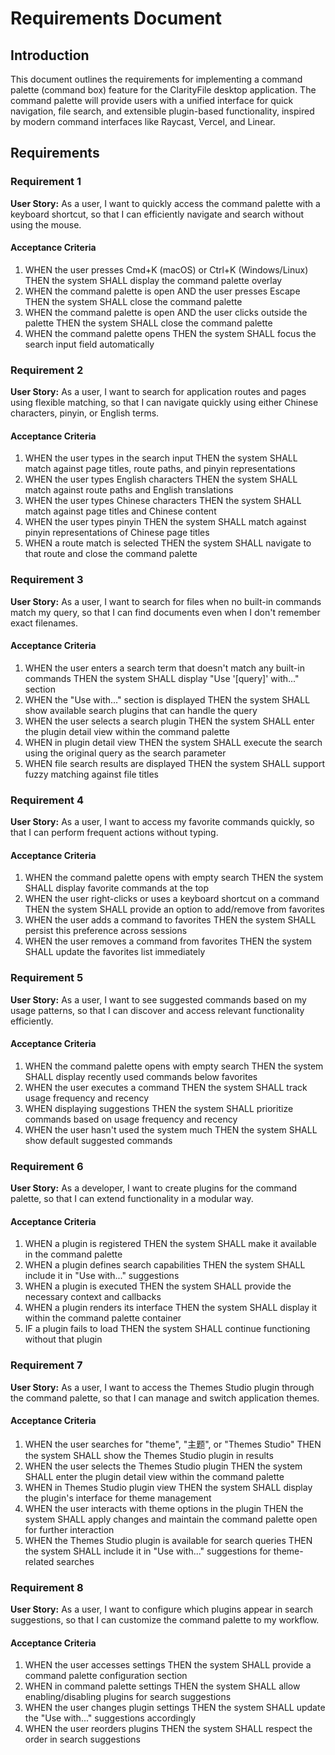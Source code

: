 # Requirements Document

## Introduction

This document outlines the requirements for implementing a command palette (command box) feature for the ClarityFile desktop application. The command palette will provide users with a unified interface for quick navigation, file search, and extensible plugin-based functionality, inspired by modern command interfaces like Raycast, Vercel, and Linear.

## Requirements

### Requirement 1

**User Story:** As a user, I want to quickly access the command palette with a keyboard shortcut, so that I can efficiently navigate and search without using the mouse.

#### Acceptance Criteria

1. WHEN the user presses Cmd+K (macOS) or Ctrl+K (Windows/Linux) THEN the system SHALL display the command palette overlay
2. WHEN the command palette is open AND the user presses Escape THEN the system SHALL close the command palette
3. WHEN the command palette is open AND the user clicks outside the palette THEN the system SHALL close the command palette
4. WHEN the command palette opens THEN the system SHALL focus the search input field automatically

### Requirement 2

**User Story:** As a user, I want to search for application routes and pages using flexible matching, so that I can navigate quickly using either Chinese characters, pinyin, or English terms.

#### Acceptance Criteria

1. WHEN the user types in the search input THEN the system SHALL match against page titles, route paths, and pinyin representations
2. WHEN the user types English characters THEN the system SHALL match against route paths and English translations
3. WHEN the user types Chinese characters THEN the system SHALL match against page titles and Chinese content
4. WHEN the user types pinyin THEN the system SHALL match against pinyin representations of Chinese page titles
5. WHEN a route match is selected THEN the system SHALL navigate to that route and close the command palette

### Requirement 3

**User Story:** As a user, I want to search for files when no built-in commands match my query, so that I can find documents even when I don't remember exact filenames.

#### Acceptance Criteria

1. WHEN the user enters a search term that doesn't match any built-in commands THEN the system SHALL display "Use '[query]' with..." section
2. WHEN the "Use with..." section is displayed THEN the system SHALL show available search plugins that can handle the query
3. WHEN the user selects a search plugin THEN the system SHALL enter the plugin detail view within the command palette
4. WHEN in plugin detail view THEN the system SHALL execute the search using the original query as the search parameter
5. WHEN file search results are displayed THEN the system SHALL support fuzzy matching against file titles

### Requirement 4

**User Story:** As a user, I want to access my favorite commands quickly, so that I can perform frequent actions without typing.

#### Acceptance Criteria

1. WHEN the command palette opens with empty search THEN the system SHALL display favorite commands at the top
2. WHEN the user right-clicks or uses a keyboard shortcut on a command THEN the system SHALL provide an option to add/remove from favorites
3. WHEN the user adds a command to favorites THEN the system SHALL persist this preference across sessions
4. WHEN the user removes a command from favorites THEN the system SHALL update the favorites list immediately

### Requirement 5

**User Story:** As a user, I want to see suggested commands based on my usage patterns, so that I can discover and access relevant functionality efficiently.

#### Acceptance Criteria

1. WHEN the command palette opens with empty search THEN the system SHALL display recently used commands below favorites
2. WHEN the user executes a command THEN the system SHALL track usage frequency and recency
3. WHEN displaying suggestions THEN the system SHALL prioritize commands based on usage frequency and recency
4. WHEN the user hasn't used the system much THEN the system SHALL show default suggested commands

### Requirement 6

**User Story:** As a developer, I want to create plugins for the command palette, so that I can extend functionality in a modular way.

#### Acceptance Criteria

1. WHEN a plugin is registered THEN the system SHALL make it available in the command palette
2. WHEN a plugin defines search capabilities THEN the system SHALL include it in "Use with..." suggestions
3. WHEN a plugin is executed THEN the system SHALL provide the necessary context and callbacks
4. WHEN a plugin renders its interface THEN the system SHALL display it within the command palette container
5. IF a plugin fails to load THEN the system SHALL continue functioning without that plugin

### Requirement 7

**User Story:** As a user, I want to access the Themes Studio plugin through the command palette, so that I can manage and switch application themes.

#### Acceptance Criteria

1. WHEN the user searches for "theme", "主题", or "Themes Studio" THEN the system SHALL show the Themes Studio plugin in results
2. WHEN the user selects the Themes Studio plugin THEN the system SHALL enter the plugin detail view within the command palette
3. WHEN in Themes Studio plugin view THEN the system SHALL display the plugin's interface for theme management
4. WHEN the user interacts with theme options in the plugin THEN the system SHALL apply changes and maintain the command palette open for further interaction
5. WHEN the Themes Studio plugin is available for search queries THEN the system SHALL include it in "Use with..." suggestions for theme-related searches

### Requirement 8

**User Story:** As a user, I want to configure which plugins appear in search suggestions, so that I can customize the command palette to my workflow.

#### Acceptance Criteria

1. WHEN the user accesses settings THEN the system SHALL provide a command palette configuration section
2. WHEN in command palette settings THEN the system SHALL allow enabling/disabling plugins for search suggestions
3. WHEN the user changes plugin settings THEN the system SHALL update the "Use with..." suggestions accordingly
4. WHEN the user reorders plugins THEN the system SHALL respect the order in search suggestions